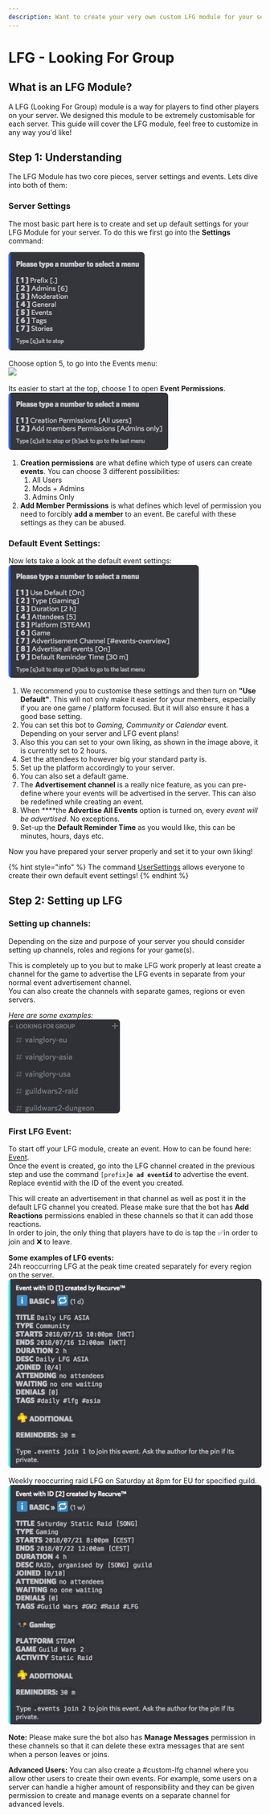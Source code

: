 ```yaml
---
description: Want to create your very own custom LFG module for your server?
---
```


# LFG - Looking For Group

## What is an LFG Module?

A LFG \(Looking For Group\) module is a way for players to find other players on your server. We designed this module to be extremely customisable for each server. This guide will cover the LFG module, feel free to customize in any way you'd like!



## Step 1: Understanding

The LFG Module has two core pieces, server settings and events. Lets dive into both of them:

### Server Settings

The most basic part here is to create and set up default settings for your LFG Module for your server. To do this we first go into the **Settings** command:

![](../.gitbook/assets/settingsv2%20%282%29.png)

Choose option 5, to go into the Events menu:    
![](../.gitbook/assets/settings-event.png)

Its easier to start at the top, choose 1 to open **Event Permissions**.    
![](../.gitbook/assets/settings-events-1%20%281%29.png)

1. **Creation permissions** are what define which type of users can create **events**. You can choose 3 different possibilities:
   1. All Users
   2. Mods + Admins
   3. Admins Only
2. **Add Member Permissions** is what defines which level of permission you need to forcibly **add a member** to an event. Be careful with these settings as they can be abused.

### Default Event Settings:

Now lets take a look at the default event settings:    
![](../.gitbook/assets/settings-e-2%20%283%29.png)

1. We recommend you to customise these settings and then turn on **"Use Default"**. This will not only make it easier for your members, especially if you are one game / platform focused. But it will also ensure it has a good base setting.
2. You can set this bot to _Gaming, Community_ or _Calendar_ event. Depending on your server and LFG event plans!
3. Also this you can set to your own liking, as shown in the image above, it is currently set to 2 hours.
4. Set the attendees to however big your standard party is.
5. Set up the platform accordingly to your server.
6. You can also set a default game.
7. The **Advertisement channel** is a really nice feature, as you can pre-define where your events will be advertised in the server. This can also be redefined while creating an event.
8. When ****the **Advertise All Events** option is turned on, every _event will be advertised_. No exceptions.
9. Set-up the **Default Reminder Time** as you would like, this can be minutes, hours, days etc.

Now you have prepared your server properly and set it to your own liking!



{% hint style="info" %}
The command [UserSettings](../commands/basic/usersettings.md) allows everyone to create their own default event settings!
{% endhint %}

## Step 2: Setting up LFG

### Setting up channels:

Depending on the size and purpose of your server you should consider setting up channels, roles and regions for your game\(s\).

This is completely up to you but to make LFG work properly at least create a channel for the game to advertise the LFG events in separate from your normal event advertisement channel.  
You can also create the channels with separate games, regions or even servers.  
  
_Here are some examples:_  
 ![](../.gitbook/assets/lfgchannels.png) 



### First LFG Event:

To start off your LFG module, create an event. How to can be found here: [Event](../commands/community/events.md).  
Once the event is created, go into the LFG channel created in the previous step and use the command `[prefix]`**`e ad eventid`** to advertise the event. Replace eventid with the ID of the event you created.  


This will create an advertisement in that channel as well as post it in the default LFG channel you created. Please make sure that the bot has **Add Reactions** permissions enabled in these channels so that it can add those reactions.  
In order to join, the only thing that players have to do is tap the ✅in order to join and ❌ to leave.

**Some examples of LFG events:**  
24h reoccurring LFG at the peak time created separately for every region on the server.  
 ![](../.gitbook/assets/lfgeventasia.png) 

  
Weekly reoccurring raid LFG on Saturday at 8pm for EU for specified guild.  
 ![](../.gitbook/assets/lfgraidexample.png) 





**Note:** Please make sure the bot also has **Manage Messages** permission in these channels so that it can delete these extra messages that are sent when a person leaves or joins.

**Advanced Users:** You can also create a \#custom-lfg channel where you allow other users to create their own events. For example, some users on a server can handle a higher amount of responsibility and they can be given permission to create and manage events on a separate channel for advanced levels.


